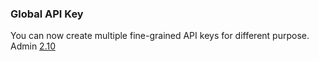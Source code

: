 ### Global API Key
You can now create multiple fine-grained API keys for different purpose. Admin [2.10](/configs/release-notes/admin/v2.10)